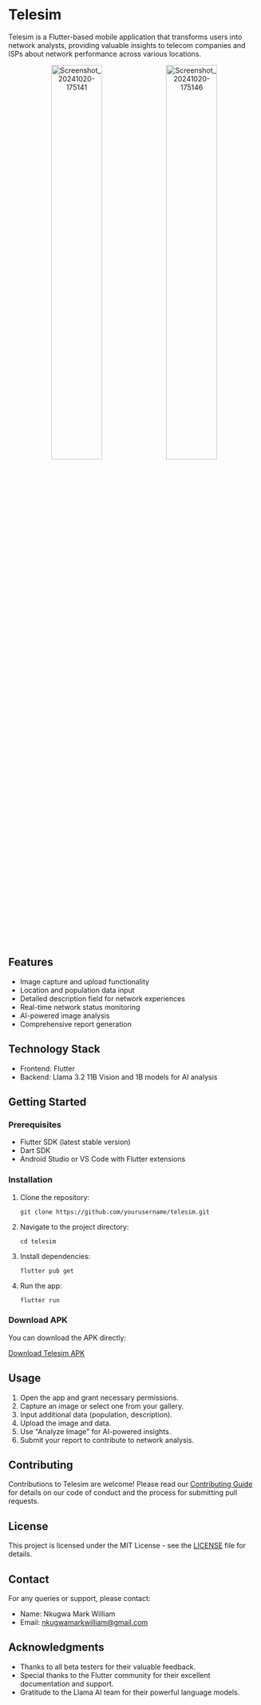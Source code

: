 # Telesim

Telesim is a Flutter-based mobile application that transforms users into network analysts, providing valuable insights to telecom companies and ISPs about network performance across various locations.

<p align="center">
  <img src="https://github.com/user-attachments/assets/a8625c98-53bc-4b21-b47f-126ed554fba7" alt="Screenshot_20241020-175141" width="45%" />
  <img src="https://github.com/user-attachments/assets/5204120a-90a9-4e87-948f-871ef8b8b552" alt="Screenshot_20241020-175146" width="45%" />
</p>

## Features

- Image capture and upload functionality
- Location and population data input
- Detailed description field for network experiences
- Real-time network status monitoring
- AI-powered image analysis
- Comprehensive report generation

## Technology Stack

- Frontend: Flutter
- Backend: Llama 3.2 11B Vision and 1B models for AI analysis

## Getting Started

### Prerequisites

- Flutter SDK (latest stable version)
- Dart SDK
- Android Studio or VS Code with Flutter extensions

### Installation

1. Clone the repository:
   ```
   git clone https://github.com/yourusername/telesim.git
   ```
2. Navigate to the project directory:
   ```
   cd telesim
   ```
3. Install dependencies:
   ```
   flutter pub get
   ```
4. Run the app:
   ```
   flutter run
   ```

### Download APK

You can download the APK directly:

[Download Telesim APK](https://drive.google.com/file/d/1Nf4TE_E-K4HEjftDf6NdU1iSbkjWQWXt/view?usp=sharing)

## Usage

1. Open the app and grant necessary permissions.
2. Capture an image or select one from your gallery.
3. Input additional data (population, description).
4. Upload the image and data.
5. Use "Analyze Image" for AI-powered insights.
6. Submit your report to contribute to network analysis.

## Contributing

Contributions to Telesim are welcome! Please read our [Contributing Guide](CONTRIBUTING.md) for details on our code of conduct and the process for submitting pull requests.

## License

This project is licensed under the MIT License - see the [LICENSE](LICENSE) file for details.

## Contact

For any queries or support, please contact:
- Name: Nkugwa Mark William
- Email: nkugwamarkwilliam@gmail.com

## Acknowledgments

- Thanks to all beta testers for their valuable feedback.
- Special thanks to the Flutter community for their excellent documentation and support.
- Gratitude to the Llama AI team for their powerful language models.




